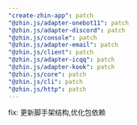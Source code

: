 ```yaml
---
"create-zhin-app": patch
"@zhin.js/adapter-onebot11": patch
"@zhin.js/adapter-discord": patch
"@zhin.js/console": patch
"@zhin.js/adapter-email": patch
"@zhin.js/client": patch
"@zhin.js/adapter-icqq": patch
"@zhin.js/adapter-kook": patch
"@zhin.js/core": patch
"@zhin.js/cli": patch
"@zhin.js/http": patch
---
```


fix: 更新脚手架结构,优化包依赖
